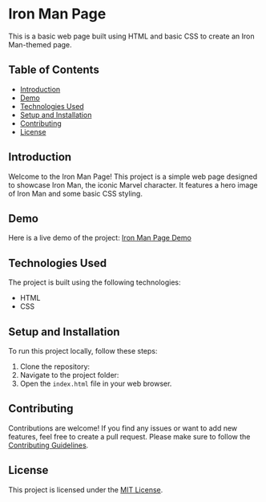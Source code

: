 # Iron Man Page
This is a basic web page built using HTML and basic CSS to create an Iron Man-themed page.

## Table of Contents
- [Introduction](#introduction)
- [Demo](#demo)
- [Technologies Used](#technologies-used)
- [Setup and Installation](#setup-and-installation)
- [Contributing](#contributing)
- [License](#license)

## Introduction

Welcome to the Iron Man Page! This project is a simple web page designed to showcase Iron Man, the iconic Marvel character. It features a hero image of Iron Man and some basic CSS styling.

## Demo

Here is a live demo of the project: [Iron Man Page Demo](https://kunalbandale.github.io/The-Iron-Man/)

## Technologies Used

The project is built using the following technologies:
- HTML
- CSS

## Setup and Installation

To run this project locally, follow these steps:

1. Clone the repository:
2. Navigate to the project folder: 
3. Open the `index.html` file in your web browser.

## Contributing

Contributions are welcome! If you find any issues or want to add new features, feel free to create a pull request. Please make sure to follow the [Contributing Guidelines](CONTRIBUTING.md).

## License

This project is licensed under the [MIT License](LICENSE).




